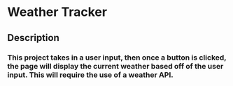 # Weather Tracker

## Description
### This project takes in a user input, then once a button is clicked, the page will display the current weather based off of the user input. This will require the use of a weather API.